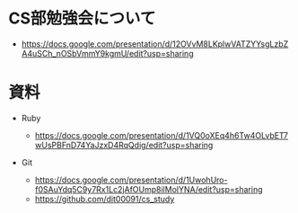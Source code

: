 # CS部勉強会について

* https://docs.google.com/presentation/d/12OVvM8LKplwVATZYYsgLzbZA4uSCh_nOSbVmmY9kgmU/edit?usp=sharing

# 資料


* Ruby 
    * https://docs.google.com/presentation/d/1VQ0oXEq4h6Tw4OLvbET7wUsPBFnD74YaJzxD4RqQdig/edit?usp=sharing

* Git
    * https://docs.google.com/presentation/d/1UwohUro-f0SAuYdq5C9y7Rx1Lc2jAfOUmp8ilMolYNA/edit?usp=sharing
    * https://github.com/dit00091/cs_study
